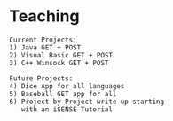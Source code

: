 Teaching
========
~~~~~~~~~~~~~~~~~~~~~~~~~~~~~
Current Projects:
1) Java GET + POST
2) Visual Basic GET + POST
3) C++ Winsock GET + POST

Future Projects:
4) Dice App for all languages
5) Baseball GET app for all
6) Project by Project write up starting
   with an iSENSE Tutorial